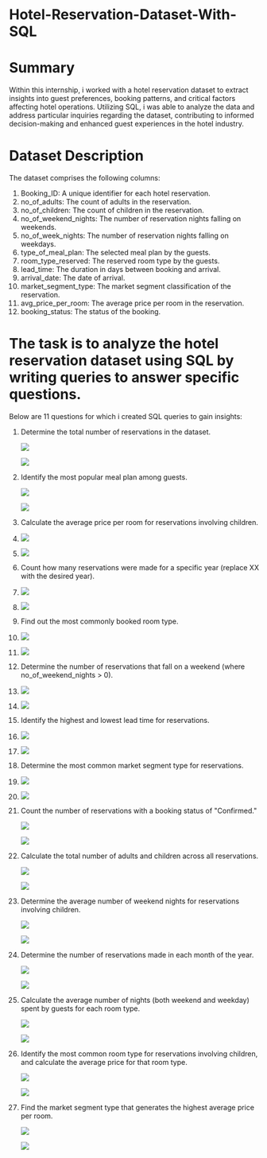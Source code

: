 # Hotel-Reservation-Dataset-With-SQL
# Summary
Within this internship, i worked with a hotel reservation dataset to extract insights into guest preferences, booking patterns, and critical factors affecting hotel operations. Utilizing SQL, i was able to analyze the data and address particular inquiries regarding the dataset, contributing to informed decision-making and enhanced guest experiences in the hotel industry.

# Dataset Description
The dataset comprises the following columns:

1. Booking_ID: A unique identifier for each hotel reservation.
2. no_of_adults: The count of adults in the reservation.
3. no_of_children: The count of children in the reservation.
4. no_of_weekend_nights: The number of reservation nights falling on weekends.
5. no_of_week_nights: The number of reservation nights falling on weekdays.
6. type_of_meal_plan: The selected meal plan by the guests.
7. room_type_reserved: The reserved room type by the guests.
8. lead_time: The duration in days between booking and arrival.
9. arrival_date: The date of arrival.
10. market_segment_type: The market segment classification of the reservation.
11. avg_price_per_room: The average price per room in the reservation.
12. booking_status: The status of the booking.

# The task is to analyze the hotel reservation dataset using SQL by writing queries to answer specific questions. 
Below are 11 questions for which i created SQL queries to gain insights:

1. Determine the total number of reservations in the dataset.
   
   
   ![](TOTALRESERVE.PNG)
   


   ![](TOTALRESERVE2.PNG)




3. Identify the most popular meal plan among guests.
   

   ![](POPMEAL.PNG)
   


   ![](POPMEAL2.PNG)


   
5. Calculate the average price per room for reservations involving children.

 
7. ![](AVGPRICECHILDREN.PNG)



8. ![](AVGPRICECHILDREN2.PNG)
   


10. Count how many reservations were made for a specific year (replace XX with the desired year).
    

12. ![](2018YEARREV.PNG)
    
    

14. ![](2018YEARREV2.PNG)
    

 
16. Find out the most commonly booked room type.
    

18. ![](MOSTBOOKEDROOM.PNG)

    

19. ![](MOSTBOOKEDROOM2.PNG)

 
21. Determine the number of reservations that fall on a weekend (where no_of_weekend_nights > 0).
 

23. ![](WEEKENDREV.PNG)

 

25. ![](WEEKENDREV2.PNG)

 
27. Identify the highest and lowest lead time for reservations.
 

29. ![](MAXMINLEADTIME.PNG)
 

31. ![](MAXMINLEADTIME2.PNG)

    
33. Determine the most common market segment type for reservations.
    

35. ![](MOSTCOMMONMARKETSEG.PNG)
    

36. ![](MOSTCOMMONMARKETSEG2.PNG)

    
38. Count the number of reservations with a booking status of "Confirmed."
    

    ![](CONFIRMEDREV.PNG)
    

    ![](CONFIRMEDREV2.PNG)

    
40. Calculate the total number of adults and children across all reservations.
    

    ![](ADULTANDCHILDREN.PNG)


    ![](ADULTANDCHILDERN2.PNG)
    

    
42. Determine the average number of weekend nights for reservations involving children.

    ![](CHILDRENROOMTYPEANDAVGPRICE.PNG)

    ![](CHILDRENROOMTYPE)
44. Determine the number of reservations made in each month of the year.
    

    ![](REVBYMONTH.PNG)
    

    ![](REVBYMONTH2.PNG)

    
46. Calculate the average number of nights (both weekend and weekday) spent by guests for each room type.
    

    ![](WEEKEDANDWEEKNIGHT.PNG)

    

    ![](WEEKENDANDWEEKNIGHT2.PNG)

    
48. Identify the most common room type for reservations involving children, and calculate the average price for that room type.
    

    ![](CHILDRENROOMTYPEANDAVGPRICE.PNG)

    

    ![](CHILDRENROOMTYPEANDAVGPRICE2.PNG)
    

    
50. Find the market segment type that generates the highest average price per room.
    

    ![](MARKETSEGMENTMAXAVG.PNG)
    

    ![](MARKETSEGMENTMAXAVG2.PNG)
    
